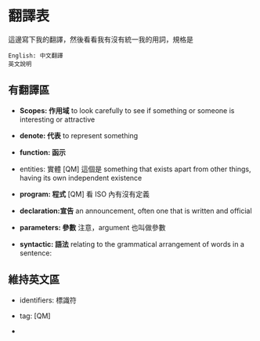 # 翻譯表

這邊寫下我的翻譯，然後看看我有沒有統一我的用詞，規格是

```規格
English: 中文翻譯
英文說明
```

## 有翻譯區

- **Scopes: 作用域**
  to look carefully to see if something or someone is interesting or attractive
- **denote: 代表**
  to represent something
- **function: 函示**
- entities: 實體
  [QM] 這個是
  something that exists apart from other things, having its own independent existence
- **program: 程式**
  [QM] 看 ISO 內有沒有定義
- **declaration:宣告**
  an announcement, often one that is written and official

- **parameters: 參數**
 注意，argument 也叫做參數

- **syntactic: 語法**
  relating to the grammatical arrangement of words in a sentence:

## 維持英文區

- identifiers:  標識符
- tag:
  [QM]

-
